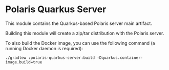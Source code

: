 # Polaris Quarkus Server

This module contains the Quarkus-based Polaris server main artifact.

Building this module will create a zip/tar distribution with the Polaris server.

To also build the Docker image, you can use the following command (a running Docker daemon is
required):

```shell
./gradlew :polaris-quarkus-server:build -Dquarkus.container-image.build=true
```
